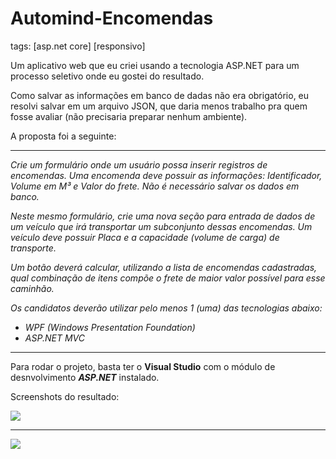 # Automind-Encomendas
tags: [asp.net core] [responsivo]
<br>
<p>Um aplicativo web que eu criei usando a tecnologia ASP.NET para um processo seletivo onde eu gostei do resultado.</p>
<p>Como salvar as informações em banco de dadas não era obrigatório, eu resolvi salvar em um arquivo JSON, que daria menos trabalho pra quem fosse avaliar (não precisaria preparar nenhum ambiente).</p>
<p>A proposta foi a seguinte:<p>
<hr>
 
<i><p>Crie um formulário onde um usuário possa inserir registros
de encomendas. Uma encomenda deve possuir as informações:
Identificador, Volume em M³ e Valor do frete. Não é
necessário salvar os dados em banco.</p></i>

<i><p>Neste mesmo formulário, crie uma nova seção para entrada de
dados de um veículo que irá transportar um subconjunto
dessas encomendas. Um veículo deve possuir Placa e a
capacidade (volume de carga) de transporte.</p></i>

<i><p>Um botão deverá calcular, utilizando a lista de encomendas
cadastradas, qual combinação de itens compõe o frete de
maior valor possível para esse caminhão.</p></i>

<i><p>Os candidatos deverão utilizar pelo menos 1 (uma) das
tecnologias abaixo:</p></i>
<ul>
  <li><i>WPF (Windows Presentation Foundation)</i></li>
  <li><i>ASP.NET MVC</i></li>
</ul>
</i>
<hr>
<p>Para rodar o projeto, basta ter o <b>Visual Studio</b> com o módulo de desnvolvimento <i><b>ASP.NET</b></i> instalado.</p>
<p>Screenshots do resultado:</p>
<p><img src="https://i.imgur.com/1NUREGj.png"></p>
<hr>
<p><img src="https://i.imgur.com/kgzKur4.png"></p>




